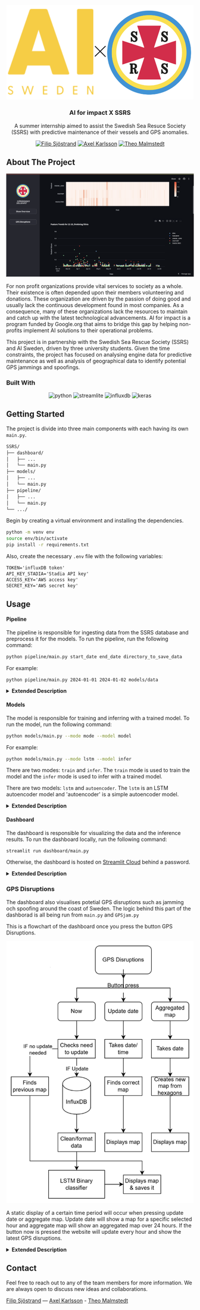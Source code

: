 <!-- PROJECT LOGO -->
<br />
<div align="center">
  <a href="https://github.com/Tegelstenen/SSRS">
    <img src="images/readme_logo.png" alt="Logo">
  </a>

  <h3 align="center">AI for impact X SSRS</h3>

  <p align="center">
    A summer internship aimed to assist the Swedish Sea Resuce Society (SSRS) with predictive maintenance of their vessels and GPS anomalies.
    <br />
 

[![Filip Sjöstrand](https://img.shields.io/badge/Filip_Sjöstrand-blue?logo=linkedin)](https://www.linkedin.com/in/filipsjostrand​) [![Axel Karlsson](https://img.shields.io/badge/Axel_Karlsson-blue?logo=linkedin)](https://www.linkedin.com/in/axel-karlsson-16251871​) [![Theo Malmstedt](https://img.shields.io/badge/Theo_Malmstedt-blue?logo=linkedin)](https://www.linkedin.com/in/theo-larsson-malmstedt/)

</div>

  </p>
</div>


<!-- ABOUT THE PROJECT -->
## About The Project

<div align="center">
  <a href="https://github.com/Tegelstenen/SSRS">
    <img src="images/Screenshot 2024-08-16 at 13.47.50.png" alt="dahsboard">
  </a>

</div>

For non profit organizations provide vital services to society as a whole. Their existence is often depended upon their members volunteering and donations. These organization are driven by the passion of doing good and usually lack the continuous development found in most companies. As a consequence, many of these organizations lack the resources to maintain and catch up with the latest technological advancements. AI for impact is a program funded by Google.org that aims to bridge this gap by helping non-profits implement AI solutions to their operational problems.

This project is in partnership with the Swedish Sea Rescue Society (SSRS) and AI Sweden, driven by three university students. Given the time constraints, the project has focused on analysing engine data for predictive maintenance as well as analysis of geographical data to identify potential GPS jammings and spoofings.


### Built With
<div align="center">

![python](https://img.shields.io/badge/Python-FFD43B?style=for-the-badge&logo=python&logoColor=blue) ![streamlite](https://img.shields.io/badge/Streamlit-FF4B4B?style=for-the-badge&logo=Streamlit&logoColor=white) ![influxdb](https://img.shields.io/badge/InfluxDB-22ADF6?style=for-the-badge&logo=InfluxDB&logoColor=white) ![keras](https://img.shields.io/badge/Keras-FF0000?style=for-the-badge&logo=keras&logoColor=white)

</div>

<!-- GETTING STARTED -->
## Getting Started

The project is divide into three main components with each having its own `main.py`.
```sh
SSRS/
├── dashboard/
│   ├── ...
│   └── main.py
├── models/
│   ├── ...
│   └── main.py
├── pipeline/
│   ├── ...
│   └── main.py
└── .../
```

Begin by creating a virtual environment and installing the dependencies.

```sh
python -m venv env
source env/bin/activate
pip install -r requirements.txt
```

Also, create the necessary `.env` file with the following variables:
```
TOKEN='influxDB token'
API_KEY_STADIA='Stadia API key'
ACCESS_KEY='AWS access key'
SECRET_KEY='AWS secret key'
```

<!-- USAGE EXAMPLES -->
## Usage

#### Pipeline
The pipeline is responsible for ingesting data from the SSRS database and preprocess it for the models. To run the pipeline, run the following command:

```sh
python pipeline/main.py start_date end_date directory_to_save_data
```

For example:
 ```sh
python pipeline/main.py 2024-01-01 2024-01-02 models/data
```

<details><summary style="font-size: 14px; font-weight: bold;">Extended Description</summary>

Everythin is orchestrated under the `main.py` file. The steps taken are:

1. Querying to the database using `db_query.py`
    * First we find the sequence where RPM is greater or equal to 0 to find where the boats are actually moving.
    * This is used to determining boat trips for each boat and then we make the queries on all of the data based of these trips
    * This saves a lot of different csv files for each boat, each trip, and each variable, like:
    ```
    data/
    └── c710dd10-8987-4216-bf82-6fef6cf5225c/
        ├── Trip1/
        │   ├── RPM.csv
        │   ├── COG.csv
        │   ├── ...
        └── Trip2/
            ├── ...
    ```
2. Then we make some initial processing inside `process_raw.py` of the individual csv files to create two merged csv files `engine_data.csv` `geo_data.csv`
    * `engine_data.csv` contains the data pertaining to the engine (i.e., they have a value to `signal_instance`)
        $\longrightarrow$ `RPM`
        $\longrightarrow$`ENGTEMP`
        $\longrightarrow$`ENGHOURS`
        $\longrightarrow$`ENGLOAD`
        $\longrightarrow$`FUELRATE`
        $\longrightarrow$`ENGINE_LOAD`
    * `geo_data.csv` contains the data pertaining to the GPS (i.e., they lack a value to `signal_instance`)
        $\longrightarrow$`COG`
        $\longrightarrow$`SOG`
        $\longrightarrow$`LON`
        $\longrightarrow$`LAT`


        
        DataCleaner()

3. We follow with `widen.py` which pivots to a wide format keeping `node_name`, `date`, and `signal_instance` as index.

4. The `sequence.py` ensure that our time series data is sequential.
    * Some of the data points are collected at different time steps.
    We utilise an averaged value for each 5th second to ensure no NaN values and linear observations.

5. Next, we impute the missing values with `impute.py`. Here we group by `boat` and `TRIP_ID` and then use a forward fill.
    * We are assuming not much is happening within potential gaps in the 5 second windows created in the previous step.
5. Then we create a merged dataframe with `merge.py`
6. To make better use of the geographical data we add weather conditions using `weather.py`
    * This script fetches weather data from the Open-Meteo API and maps the nearest weather reading to nearby boats
    * The result is `wind_velocity` and `alignment_factor` features added to the dataframe
7. The final `final_cleanup.py` does minimal alteration to the data to fit what we have in the models.

</details>



#### Models

The model is responsible for training and inferring with a trained model. To run the model, run the following command:

```sh
python models/main.py --mode mode --model model
```

For example:

 ```sh
python models/main.py --mode lstm --model infer
```

There are two modes: `train` and `infer`. The `train` mode is used to train the model and the `infer` mode is used to infer with a trained model.

There are two models: `lstm` and `autoencoder`. The `lstm` is an LSTM autoencoder model and 'autoencoder' is a simple autoencoder model.

<details><summary style="font-size: 14px; font-weight: bold;">Extended Description</summary>

The LSTM autoencoder is the best performing and primary model in our code. Its code is structured as follows:

```sh
models/
└── modules/
 ├── lstm
 │ ├── model.py
 │ ├── train.py
 │ └── infer.py
 └── autoencoder
 │ ├── ...
 │ ├── ...
 │ └── ...
```

The model is defined in the model.py file as follows:

<div align="center">
  <a href="https://github.com/Tegelstenen/SSRS">
    <img src="images/lstm_model.jpg" alt="GPS Flowchart">
  </a>
</div>




</details>

#### Dashboard

The dashboard is responsible for visualizing the data and the inference results. To run the dashboard locally, run the following command:

```sh
streamlit run dashboard/main.py
```

Otherwise, the dashboard is hosted on [Streamlit Cloud](https://ssrs-anomaly.streamlit.app/) behind a password.

<details><summary style="font-size: 14px; font-weight: bold;">Extended Description</summary>
 
BLA BLA BLA

</details>

### GPS Disruptions

The dashboard also visualises potetial GPS disruptions such as jamming och spoofing around the coast of Sweden. The logic behind this part of the dashborad is all being run from `main.py` and `GPSjam.py`

This is a flowchart of the dashboard once you press the button GPS Disruptions.

<div align="center">
  <a href="https://github.com/Tegelstenen/SSRS">
    <img src="images/GPSFlowchartApp.png" alt="GPS Flowchart">
  </a>
</div>

A static display of a certain time period will occur when pressing update date or aggregate map. Update date will show a map for a specific selected hour and aggregate map will show an aggregated map over 24 hours. If the button now is pressed the website will update every hour and show the latest GPS disruptions. 

<details><summary style="font-size: 14px; font-weight: bold;">Extended Description</summary>

#### Main & Gpsjam
These files control the logic behind the GPS Disruptions page on the dashboard. The flowchart above gives a good picture of the logic of this part of the program. Good to note however is that no other commands need to be used except for the buttons on the screen. 

#### Model
Model - The model is an Autoencoder trained on timeseries data just like the models for anomaly detection in engine behaviour. The model inputs here a sequences of 60 timesteps (roughly 60s) with values for LAT, LON, SOG, COG & RPM. It has later been finetuned with labelled data and converted to a binary classifier wich is the model used at this moment, `fine_tune_test.keras` is the model currently implemented in the script. The scripts/notebooks used to train this model are not available in this directory. 

#### Pipeline
Pipeline - The datapipeline used is simliar to the one described for engine anomaly detection, for GPS disruptions the relavant files can be found under `dashboard\modules\GpsDataPipeline`.Initial processing is done with `process_raw.py` in the GpsDataPipeline folder, final stage of processing is done with `manipulate.py`. After both files are run the data is in the same format as the model is trained on and stored under `dashboard\data\tmpfiles` as `geo_data.csv`. This file will be replaced each time now is pressed or an automatic update is triggered. 

</details>

<!-- CONTACT -->
## Contact

Feel free to reach out to any of the team members for more information. We are always open to discuss new ideas and collaborations.

[Filip Sjöstrand](mailto:f.w.sjostrand@gmail.com?subject=Questions%20regarding%20AI%20for%20impact%20-%20SSRS&body=Hello%2C%20I%20found%20your%20contact%20in%20the%20SSRS%20GitHub%20repo.%0D%0A%0D%0A...) — [Axel Karlsson](mailto:axeka624@student.liu.se?subject=Questions%20regarding%20AI%20for%20impact%20-%20SSRS&body=Hello%2C%20I%20found%20your%20contact%20in%20the%20SSRS%20GitHub%20repo....) - [Theo Malmstedt](mailto:theo.js.malmstedt@gmail.com?subject=Questions%20regarding%20AI%20for%20impact%20-%20SSRS&body=Hello%2C%20I%20found%20your%20contact%20in%20the%20SSRS%20GitHub%20repo....) 
